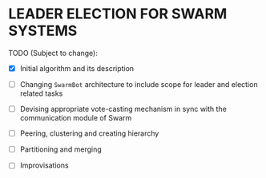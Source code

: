 # LEADER ELECTION FOR SWARM SYSTEMS

TODO (Subject to change):

- [X] Initial algorithm and its description

- [ ] Changing `SwarmBot` architecture to include scope for leader and election related tasks

- [ ] Devising appropriate vote-casting mechanism in sync with the communication module of Swarm

- [ ] Peering, clustering and creating hierarchy

- [ ] Partitioning and merging

- [ ] Improvisations
